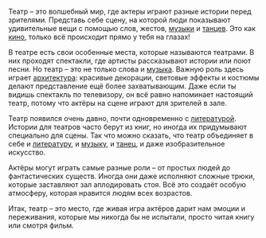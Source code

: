 Театр – это волшебный мир, где актеры играют разные истории перед зрителями. Представь себе сцену, на которой люди показывают удивительные вещи с помощью слов, жестов, [музыки](Музыка.md) и [танцев](Танец.md). Это как [кино](Кино.md), только всё происходит прямо у тебя на глазах!

В театре есть свои особенные места, которые называются театрами. В них проходят спектакли, где артисты рассказывают истории или поют песни. Но театр – это не только слова и [музыка](Музыка.md). Важную роль здесь играет [архитектура](Архитектура.md): красивые декорации, световые эффекты и костюмы делают представление ещё более захватывающим. Даже если ты видишь спектакль по телевизору, он всё равно напоминает настоящий театр, потому что актёры на сцене играют для зрителей в зале.

Театр появился очень давно, почти одновременно с [литературой](Литература.md). Истории для театров часто берут из книг, но иногда их придумывают специально для сцены. Так что можно сказать, что театр объединяет в себе и [литературу](Литература.md), и [музыку](Музыка.md), и [танец](Танец.md), и даже изобразительное искусство.

Актёры могут играть самые разные роли – от простых людей до фантастических существ. Иногда они даже исполняют сложные трюки, которые заставляют зал аплодировать стоя. Всё это создаёт особую атмосферу, которая нравится людям всех возрастов.

Итак, театр – это место, где живая игра актёров дарит нам эмоции и переживания, которые мы никогда бы не испытали, просто читая книгу или смотря фильм.